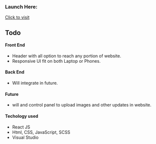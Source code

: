 ### Launch Here:
[Click to visit](https://hexagonscaffolding.com/#/)

## Todo

#### Front End
* Header with all option to reach any portion of website.
* Responsive UI fit on both Laptop or Phones.

#### Back End
* Will integrate in future.

#### Future
* will and control panel to upload images and other updates in website.

#### Techology used
* React JS
* Html, CSS, JavaScript, SCSS
* Visual Studio
